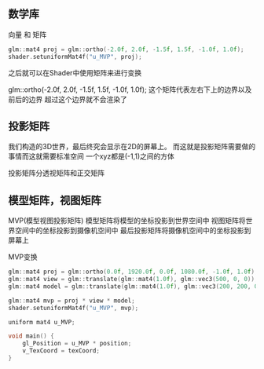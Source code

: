 ## 数学库
向量 和 矩阵
```cpp
glm::mat4 proj = glm::ortho(-2.0f, 2.0f, -1.5f, 1.5f, -1.0f, 1.0f);
shader.setuniformMat4f("u_MVP", proj);
```
之后就可以在Shader中使用矩阵来进行变换

glm::ortho(-2.0f, 2.0f, -1.5f, 1.5f, -1.0f, 1.0f);
这个矩阵代表左右下上的边界以及前后的边界
超过这个边界就不会渲染了

## 投影矩阵
我们构造的3D世界，最后终究会显示在2D的屏幕上。
而这就是投影矩阵需要做的事情而这就需要标准空间
一个xyz都是(-1,1)之间的方体

投影矩阵分透视矩阵和正交矩阵

## 模型矩阵，视图矩阵
MVP(模型视图投影矩阵)
模型矩阵将模型的坐标投影到世界空间中
视图矩阵将世界空间中的坐标投影到摄像机空间中
最后投影矩阵将摄像机空间中的坐标投影到屏幕上

MVP变换
```cpp
glm::mat4 proj = glm::ortho(0.0f, 1920.0f, 0.0f, 1080.0f, -1.0f, 1.0f);
glm::mat4 view = glm::translate(glm::mat4(1.0f), glm::vec3(500, 0, 0));
glm::mat4 model = glm::translate(glm::mat4(1.0f), glm::vec3(200, 200, 0));

glm::mat4 mvp = proj * view * model;
shader.setuniformMat4f("u_MVP", mvp);

uniform mat4 u_MVP;

void main() {
    gl_Position = u_MVP * position;
    v_TexCoord = texCoord;
}
```